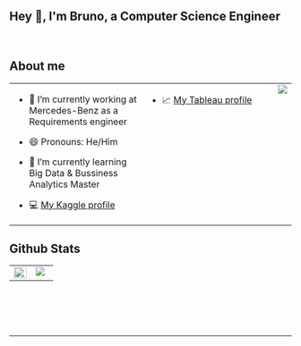 
## Hey 👋, I'm Bruno, a Computer Science Engineer
  
<br/>  


## About me  
<table><tr><td valign="top" width="50%">

- 🔭 I’m currently working at Mercedes-Benz as a Requirements engineer

- 😄 Pronouns: He/Him

- 🌱 I’m currently learning Big Data & Bussiness Analytics Master 

- 💻 <a href="https://www.kaggle.com/brunourbnalfaro">My Kaggle profile</a>
</td><td valign="top" width="50%">
  
- 📈 <a href="https://public.tableau.com/app/profile/bruno2024">My Tableau profile</a>
</td><td valign="top" width="50%">

  
<div align="right">
<img src="https://komarev.com/ghpvc/?username=bruno99&&style=flat-square" align="right" />
</div>  


</td></tr></table>  




## Github Stats  
<table><tr><td valign="top" width="50%">

<img src="https://github-readme-stats.vercel.app/api?username=bruno99&show_icons=true&count_private=true&hide_border=true" align="left" style="width: 100%" />

</td><td valign="top" width="50%">

<img src="https://github-readme-stats.vercel.app/api/top-langs/?username=bruno99&hide_border=true&layout=compact" align="left" />

</td></tr></table>  

<br/>  

  

<br/>  

  

<br/>  


<br />

----

